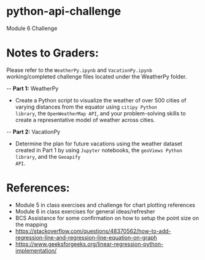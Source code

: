 # python-api-challenge
Module 6 Challenge

# Notes to Graders:
Please refer to the <code>WeatherPy.ipynb</code> and <code>VacationPy.ipynb</code> working/completed challenge files located under the WeatherPy folder.

-- <b>Part 1:</b> WeatherPy
- Create a Python script to visualize the weather of over 500 cities of varying distances from the equator using <code>citipy Python library</code>, the <code>OpenWeatherMap API</code>, and your problem-solving skills to create a representative model of weather across cities.

-- <b>Part 2:</b> VacationPy
- Determine the plan for future vacations using the weather dataset created in Part 1 by  using <code>Jupyter</code> notebooks, the <code>geoViews Python library</code>, and the <code>Geoapify API</code>.

# References:
- Module 5 in class exercises and challenge for chart plotting references
- Module 6 in class exercises for general ideas/refresher
- BCS Assistance for some confirmation on how to setup the point size on the mapping
- https://stackoverflow.com/questions/48370562/how-to-add-regression-line-and-regression-line-equation-on-graph
- https://www.geeksforgeeks.org/linear-regression-python-implementation/